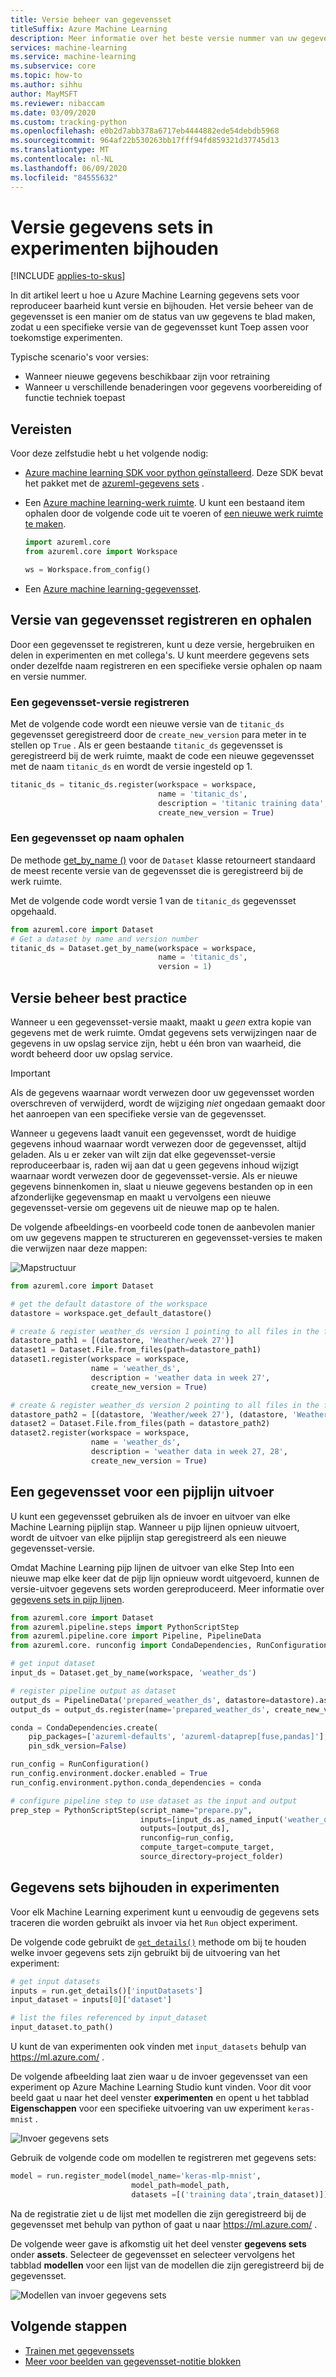 ```yaml
---
title: Versie beheer van gegevensset
titleSuffix: Azure Machine Learning
description: Meer informatie over het beste versie nummer van uw gegevens sets en hoe versie beheer werkt met machine learning pijp lijnen.
services: machine-learning
ms.service: machine-learning
ms.subservice: core
ms.topic: how-to
ms.author: sihhu
author: MayMSFT
ms.reviewer: nibaccam
ms.date: 03/09/2020
ms.custom: tracking-python
ms.openlocfilehash: e0b2d7abb378a6717eb4444882ede54debdb5968
ms.sourcegitcommit: 964af22b530263bb17fff94fd859321d37745d13
ms.translationtype: MT
ms.contentlocale: nl-NL
ms.lasthandoff: 06/09/2020
ms.locfileid: "84555632"
---
```

# <a name="version-and-track-datasets-in-experiments"></a>Versie gegevens sets in experimenten bijhouden
[!INCLUDE [applies-to-skus](../../includes/aml-applies-to-basic-enterprise-sku.md)]

In dit artikel leert u hoe u Azure Machine Learning gegevens sets voor reproduceer baarheid kunt versie en bijhouden. Het versie beheer van de gegevensset is een manier om de status van uw gegevens te blad maken, zodat u een specifieke versie van de gegevensset kunt Toep assen voor toekomstige experimenten.

Typische scenario's voor versies:

* Wanneer nieuwe gegevens beschikbaar zijn voor retraining
* Wanneer u verschillende benaderingen voor gegevens voorbereiding of functie techniek toepast

## <a name="prerequisites"></a>Vereisten

Voor deze zelfstudie hebt u het volgende nodig:

- [Azure machine learning SDK voor python geïnstalleerd](https://docs.microsoft.com/python/api/overview/azure/ml/install?view=azure-ml-py). Deze SDK bevat het pakket met de [azureml-gegevens sets](https://docs.microsoft.com/python/api/azureml-core/azureml.core.dataset?view=azure-ml-py) .
    
- Een [Azure machine learning-werk ruimte](concept-workspace.md). U kunt een bestaand item ophalen door de volgende code uit te voeren of [een nieuwe werk ruimte te maken](how-to-manage-workspace.md).

    ```Python
    import azureml.core
    from azureml.core import Workspace
    
    ws = Workspace.from_config()
    ```
- Een [Azure machine learning-gegevensset](how-to-create-register-datasets.md).

<a name="register"></a>

## <a name="register-and-retrieve-dataset-versions"></a>Versie van gegevensset registreren en ophalen

Door een gegevensset te registreren, kunt u deze versie, hergebruiken en delen in experimenten en met collega's. U kunt meerdere gegevens sets onder dezelfde naam registreren en een specifieke versie ophalen op naam en versie nummer.

### <a name="register-a-dataset-version"></a>Een gegevensset-versie registreren

Met de volgende code wordt een nieuwe versie van de `titanic_ds` gegevensset geregistreerd door de `create_new_version` para meter in te stellen op `True` . Als er geen bestaande `titanic_ds` gegevensset is geregistreerd bij de werk ruimte, maakt de code een nieuwe gegevensset met de naam `titanic_ds` en wordt de versie ingesteld op 1.

```Python
titanic_ds = titanic_ds.register(workspace = workspace,
                                 name = 'titanic_ds',
                                 description = 'titanic training data',
                                 create_new_version = True)
```

### <a name="retrieve-a-dataset-by-name"></a>Een gegevensset op naam ophalen

De methode [get_by_name ()](https://docs.microsoft.com/python/api/azureml-core/azureml.core.dataset.dataset?view=azure-ml-py#get-by-name-workspace--name--version--latest--) voor de `Dataset` klasse retourneert standaard de meest recente versie van de gegevensset die is geregistreerd bij de werk ruimte. 

Met de volgende code wordt versie 1 van de `titanic_ds` gegevensset opgehaald.

```Python
from azureml.core import Dataset
# Get a dataset by name and version number
titanic_ds = Dataset.get_by_name(workspace = workspace,
                                 name = 'titanic_ds', 
                                 version = 1)
```

<a name="best-practice"></a>

## <a name="versioning-best-practice"></a>Versie beheer best practice

Wanneer u een gegevensset-versie maakt, maakt u *geen* extra kopie van gegevens met de werk ruimte. Omdat gegevens sets verwijzingen naar de gegevens in uw opslag service zijn, hebt u één bron van waarheid, die wordt beheerd door uw opslag service.

>[!IMPORTANT]
> Als de gegevens waarnaar wordt verwezen door uw gegevensset worden overschreven of verwijderd, wordt de wijziging *niet* ongedaan gemaakt door het aanroepen van een specifieke versie van de gegevensset.

Wanneer u gegevens laadt vanuit een gegevensset, wordt de huidige gegevens inhoud waarnaar wordt verwezen door de gegevensset, altijd geladen. Als u er zeker van wilt zijn dat elke gegevensset-versie reproduceerbaar is, raden wij aan dat u geen gegevens inhoud wijzigt waarnaar wordt verwezen door de gegevensset-versie. Als er nieuwe gegevens binnenkomen in, slaat u nieuwe gegevens bestanden op in een afzonderlijke gegevensmap en maakt u vervolgens een nieuwe gegevensset-versie om gegevens uit de nieuwe map op te halen.

De volgende afbeeldings-en voorbeeld code tonen de aanbevolen manier om uw gegevens mappen te structureren en gegevensset-versies te maken die verwijzen naar deze mappen:

![Mapstructuur](./media/how-to-version-track-datasets/folder-image.png)

```Python
from azureml.core import Dataset

# get the default datastore of the workspace
datastore = workspace.get_default_datastore()

# create & register weather_ds version 1 pointing to all files in the folder of week 27
datastore_path1 = [(datastore, 'Weather/week 27')]
dataset1 = Dataset.File.from_files(path=datastore_path1)
dataset1.register(workspace = workspace,
                  name = 'weather_ds',
                  description = 'weather data in week 27',
                  create_new_version = True)

# create & register weather_ds version 2 pointing to all files in the folder of week 27 and 28
datastore_path2 = [(datastore, 'Weather/week 27'), (datastore, 'Weather/week 28')]
dataset2 = Dataset.File.from_files(path = datastore_path2)
dataset2.register(workspace = workspace,
                  name = 'weather_ds',
                  description = 'weather data in week 27, 28',
                  create_new_version = True)

```

<a name="pipeline"></a>

## <a name="version-a-pipeline-output-dataset"></a>Een gegevensset voor een pijplijn uitvoer

U kunt een gegevensset gebruiken als de invoer en uitvoer van elke Machine Learning pijplijn stap. Wanneer u pijp lijnen opnieuw uitvoert, wordt de uitvoer van elke pijplijn stap geregistreerd als een nieuwe gegevensset-versie.

Omdat Machine Learning pijp lijnen de uitvoer van elke Step Into een nieuwe map elke keer dat de pijp lijn opnieuw wordt uitgevoerd, kunnen de versie-uitvoer gegevens sets worden gereproduceerd. Meer informatie over [gegevens sets in pijp lijnen](how-to-create-your-first-pipeline.md#steps).

```Python
from azureml.core import Dataset
from azureml.pipeline.steps import PythonScriptStep
from azureml.pipeline.core import Pipeline, PipelineData
from azureml.core. runconfig import CondaDependencies, RunConfiguration

# get input dataset 
input_ds = Dataset.get_by_name(workspace, 'weather_ds')

# register pipeline output as dataset
output_ds = PipelineData('prepared_weather_ds', datastore=datastore).as_dataset()
output_ds = output_ds.register(name='prepared_weather_ds', create_new_version=True)

conda = CondaDependencies.create(
    pip_packages=['azureml-defaults', 'azureml-dataprep[fuse,pandas]'], 
    pin_sdk_version=False)

run_config = RunConfiguration()
run_config.environment.docker.enabled = True
run_config.environment.python.conda_dependencies = conda

# configure pipeline step to use dataset as the input and output
prep_step = PythonScriptStep(script_name="prepare.py",
                             inputs=[input_ds.as_named_input('weather_ds')],
                             outputs=[output_ds],
                             runconfig=run_config,
                             compute_target=compute_target,
                             source_directory=project_folder)
```

<a name="track"></a>

## <a name="track-datasets-in-experiments"></a>Gegevens sets bijhouden in experimenten

Voor elk Machine Learning experiment kunt u eenvoudig de gegevens sets traceren die worden gebruikt als invoer via het `Run` object experiment.

De volgende code gebruikt de [`get_details()`](https://docs.microsoft.com/python/api/azureml-core/azureml.core.run.run?view=azure-ml-py#get-details--) methode om bij te houden welke invoer gegevens sets zijn gebruikt bij de uitvoering van het experiment:

```Python
# get input datasets
inputs = run.get_details()['inputDatasets']
input_dataset = inputs[0]['dataset']

# list the files referenced by input_dataset
input_dataset.to_path()
```

U kunt de van experimenten ook vinden met `input_datasets` behulp van https://ml.azure.com/ . 

De volgende afbeelding laat zien waar u de invoer gegevensset van een experiment op Azure Machine Learning Studio kunt vinden. Voor dit voor beeld gaat u naar het deel venster **experimenten** en opent u het tabblad **Eigenschappen** voor een specifieke uitvoering van uw experiment `keras-mnist` .

![Invoer gegevens sets](./media/how-to-version-track-datasets/input-datasets.png)

Gebruik de volgende code om modellen te registreren met gegevens sets:

```Python
model = run.register_model(model_name='keras-mlp-mnist',
                           model_path=model_path,
                           datasets =[('training data',train_dataset)])
```

Na de registratie ziet u de lijst met modellen die zijn geregistreerd bij de gegevensset met behulp van python of gaat u naar https://ml.azure.com/ .

De volgende weer gave is afkomstig uit het deel venster **gegevens sets** onder **assets**. Selecteer de gegevensset en selecteer vervolgens het tabblad **modellen** voor een lijst van de modellen die zijn geregistreerd bij de gegevensset. 

![Modellen van invoer gegevens sets](./media/how-to-version-track-datasets/dataset-models.png)

## <a name="next-steps"></a>Volgende stappen

* [Trainen met gegevenssets](how-to-train-with-datasets.md)
* [Meer voor beelden van gegevensset-notitie blokken](https://aka.ms/dataset-tutorial)
